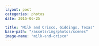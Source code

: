 ```yaml
---
layout: post
categories: photos
date: 2015-06-25

title: "Milk and Crisco, Giddings, Texas"
base-path: "/assets/img/photos/scenes"
image-name: "milk-and-crisco"
---
```

